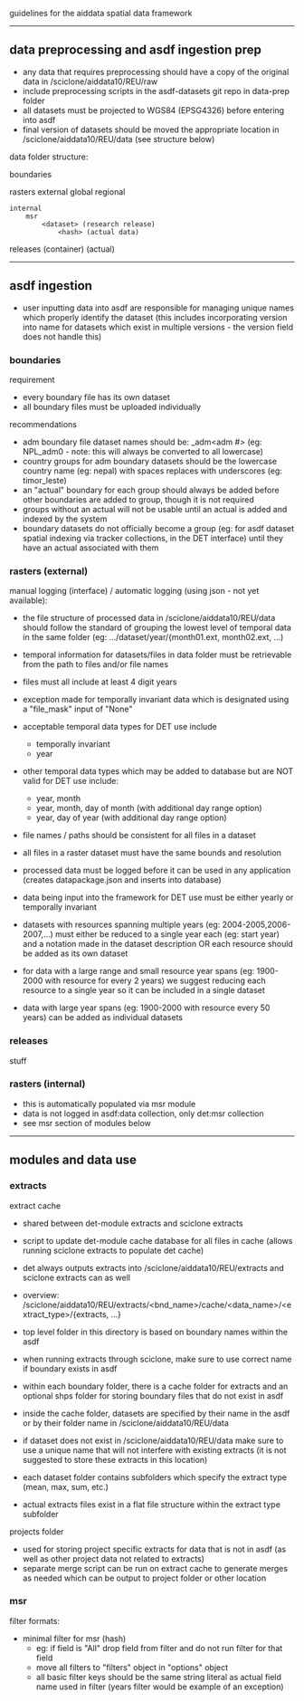 guidelines for the aiddata spatial data framework


--------------------------------------------------
## data preprocessing and asdf ingestion prep

- any data that requires preprocessing should have a copy of the original data in /sciclone/aiddata10/REU/raw
- include preprocessing scripts in the asdf-datasets git repo in data-prep folder
- all datasets must be projected to WGS84 (EPSG4326) before entering into asdf
- final version of datasets should be moved the appropriate location in /sciclone/aiddata10/REU/data (see structure below)

data folder structure:

boundaries
    <dataset>

rasters
    external
        global
            <dataset>
        regional
            <dataset>

    internal
        msr
            <dataset> (research release)
                <hash> (actual data)

releases
    <dataset> (container)
        <dataset> (actual)


--------------------------------------------------
## asdf ingestion

- user inputting data into asdf are responsible for managing unique names which properly identify the dataset (this includes incorporating version into name for datasets which exist in multiple versions - the version field does not handle this)


### boundaries

requirement
- every boundary file has its own dataset
- all boundary files must be uploaded individually

recommendations
- adm boundary file dataset names should be: <country ISO3>_adm<adm #> (eg: NPL_adm0 - note: this will always be converted to all lowercase)
- country groups for adm boundary datasets should be the lowercase country name (eg: nepal) with spaces replaces with underscores (eg: timor_leste)
- an "actual" boundary for each group should always be added before other boundaries are added to group, though it is not required
- groups without an actual will not be usable until an actual is added and indexed by the system
- boundary datasets do not officially become a group (eg: for asdf dataset spatial indexing via tracker collections, in the DET interface) until they have an actual associated with them


### rasters (external)

manual logging (interface) / automatic logging (using json - not yet available):

- the file structure of processed data in /sciclone/aiddata10/REU/data should follow the standard of grouping the lowest level of temporal data in the same folder (eg: .../dataset/year/{month01.ext, month02.ext, ...)

- temporal information for datasets/files in data folder must be retrievable from the path to files and/or file names
- files must all include at least 4 digit years
- exception made for temporally invariant data which is designated using a "file_mask" input of "None"

- acceptable temporal data types for DET use include
    - temporally invariant
    - year
- other temporal data types which may be added to database but are NOT valid for DET use include:
    - year, month
    - year, month, day of month (with additional day range option)
    - year, day of year (with additional day range option)

- file names / paths should be consistent for all files in a dataset
- all files in a raster dataset must have the same bounds and resolution

- processed data must be logged before it can be used in any application (creates datapackage.json and inserts into database)


- data being input into the framework for DET use must be either yearly or temporally invariant
- datasets with resources spanning multiple years (eg: 2004-2005,2006-2007,...) must either be reduced to a single year each (eg: start year) and a notation made in the dataset description OR each resource should be added as its own dataset
- for data with a large range and small resource year spans (eg: 1900-2000 with resource for every 2 years) we suggest reducing each resource to a single year so it can be included in a single dataset
- data with large year spans (eg: 1900-2000 with resource every 50 years) can be added as individual datasets


### releases

stuff


### rasters (internal)

- this is automatically populated via msr module
- data is not logged in asdf:data collection, only det:msr collection
- see msr section of modules below


--------------------------------------------------
## modules and data use


### extracts

extract cache

- shared between det-module extracts and sciclone extracts
- script to update det-module cache database for all files in cache (allows running sciclone extracts to populate det cache)
- det always outputs extracts into /sciclone/aiddata10/REU/extracts and sciclone extracts can as well


- overview: /sciclone/aiddata10/REU/extracts/<bnd_name>/cache/<data_name>/<extract_type>/{extracts, ...}

- top level folder in this directory is based on boundary names within the asdf
- when running extracts through sciclone, make sure to use correct name if boundary exists in asdf
- within each boundary folder, there is a cache folder for extracts and an optional shps folder for storing boundary files that do not exist in asdf

- inside the cache folder, datasets are specified by their name in the asdf or by their folder name in /sciclone/aiddata10/REU/data
- if dataset does not exist in /sciclone/aiddata10/REU/data make sure to use a unique name that will not interfere with existing extracts (it is not suggested to store these extracts in this location)

- each dataset folder contains subfolders which specify the extract type (mean, max, sum, etc.)
- actual extracts files exist in a flat file structure within the extract type subfolder


projects folder

- used for storing project specific extracts for data that is not in asdf (as well as other project data not related to extracts)
- separate merge script can be run on extract cache to generate merges as needed which can be output to project folder or other location


### msr

filter formats:
- minimal filter for msr (hash)
    + eg: if field is "All" drop field from filter and do not run filter for that field
    + move all filters to "filters" object in "options" object
    + all basic filter keys should be the same string literal as actual field name used in filter (years filter would be example of an exception)

